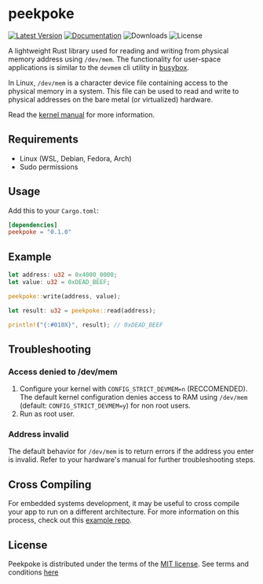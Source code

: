 # peekpoke

[![Latest Version]][crates.io] [![Documentation]][docs.rs] ![Downloads] ![License]

A lightweight Rust library used for reading and writing from physical memory address using `/dev/mem`. The functionality for user-space applications is similar to the `devmem` cli utility in [busybox](https://www.busybox.net/downloads/BusyBox.html#devmem).

In Linux, `/dev/mem` is a character device file containing access to the physical memory in a system. This file can be used to read and write to physical addresses on the bare metal (or virtualized) hardware.

Read the [kernel manual](https://man7.org/linux/man-pages/man4/mem.4.html) for more information.

## Requirements

- Linux (WSL, Debian, Fedora, Arch)
- Sudo permissions


## Usage

Add this to your `Cargo.toml`:

```toml
[dependencies]
peekpoke = "0.1.0"
```

## Example

```rust
let address: u32 = 0x4000_0000;
let value: u32 = 0xDEAD_BEEF;

peekpoke::write(address, value);

let result: u32 = peekpoke::read(address);

println!("{:#010X}", result); // 0xDEAD_BEEF 
```

## Troubleshooting

### Access denied to /dev/mem

1. Configure your kernel with `CONFIG_STRICT_DEVMEM=n` (RECCOMENDED). The default kernel configuration denies access to RAM using `/dev/mem` (default: `CONFIG_STRICT_DEVMEM=y`) for non root users. 
1. Run as root user.

### Address invalid

The default behavior for `/dev/mem` is to return errors if the address you enter is invalid. Refer to your hardware's manual for further troubleshooting steps.

## Cross Compiling

For embedded systems development, it may be useful to cross compile your app to run on a different architecture. For more information on this process, check out this [example repo]().

## License

Peekpoke is distributed under the terms of the [MIT license](https://opensource.org/licenses/MIT). See terms and conditions [here](./LICENSE-MIT)

[crates.io]: https://crates.io/crates/peekpoke
[latest version]: https://img.shields.io/crates/v/peekpoke.svg
[documentation]: https://docs.rs/libc/badge.svg
[docs.rs]: https://docs.rs/peekpoke
[downloads]: https://img.shields.io/crates/d/peekpoke
[license]: https://img.shields.io/crates/l/peekpoke.svg
